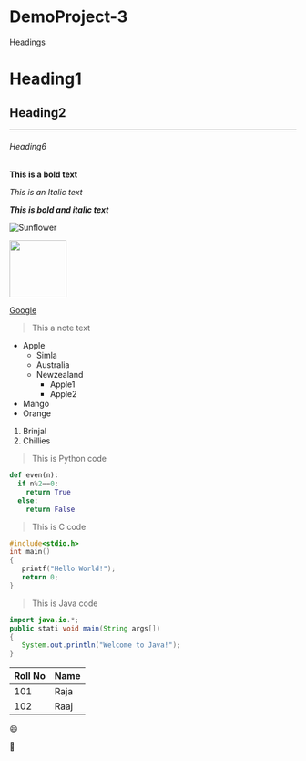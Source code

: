 # DemoProject-3

Headings

# Heading1

## Heading2

----

###### Heading6

**This is a bold text**

*This is an Italic text*

***This is bold and italic text***

![Sunflower](https://image.shutterstock.com/image-vector/sunflower-flower-isolated-vector-illustration-260nw-1037982556.jpg)

<img src="https://image.shutterstock.com/image-vector/sunflower-flower-isolated-vector-illustration-260nw-1037982556.jpg" width="100" height="100">

[Google](https://www.google.com)

>This a note text

- Apple
  - Simla
  - Australia
  - Newzealand
    - Apple1
    - Apple2
- Mango
- Orange

1. Brinjal
2. Chillies

>This is Python code
```python
def even(n):
  if n%2==0:
    return True
  else:
    return False
 ```
 
 >This is C code
 ```C
 #include<stdio.h>
 int main()
 {
    printf("Hello World!");
    return 0;
 }
 ```
 
 >This is Java code
 ```java
 import java.io.*;
 public stati void main(String args[])
 {
    System.out.println("Welcome to Java!"); 
 }
 ```
 
 Roll No | Name
 ----    |  ----
 101     | Raja
 102     | Raaj

:smile:

:lemon:
